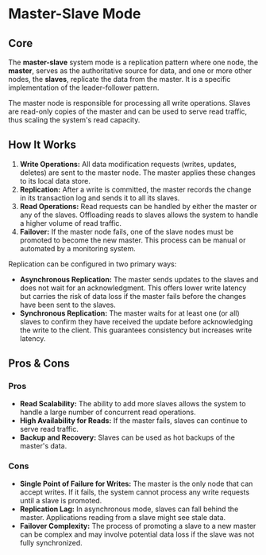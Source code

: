# Master-Slave Mode

## Core

The **master-slave** system mode is a replication pattern where one node, the **master**, serves as the authoritative source for data, and one or more other nodes, the **slaves**, replicate the data from the master. It is a specific implementation of the leader-follower pattern.

The master node is responsible for processing all write operations. Slaves are read-only copies of the master and can be used to serve read traffic, thus scaling the system's read capacity.

## How It Works

1.  **Write Operations:** All data modification requests (writes, updates, deletes) are sent to the master node. The master applies these changes to its local data store.
2.  **Replication:** After a write is committed, the master records the change in its transaction log and sends it to all its slaves.
3.  **Read Operations:** Read requests can be handled by either the master or any of the slaves. Offloading reads to slaves allows the system to handle a higher volume of read traffic.
4.  **Failover:** If the master node fails, one of the slave nodes must be promoted to become the new master. This process can be manual or automated by a monitoring system.

Replication can be configured in two primary ways:
-   **Asynchronous Replication:** The master sends updates to the slaves and does not wait for an acknowledgment. This offers lower write latency but carries the risk of data loss if the master fails before the changes have been sent to the slaves.
-   **Synchronous Replication:** The master waits for at least one (or all) slaves to confirm they have received the update before acknowledging the write to the client. This guarantees consistency but increases write latency.

## Pros & Cons

### Pros

-   **Read Scalability:** The ability to add more slaves allows the system to handle a large number of concurrent read operations.
-   **High Availability for Reads:** If the master fails, slaves can continue to serve read traffic.
-   **Backup and Recovery:** Slaves can be used as hot backups of the master's data.

### Cons

-   **Single Point of Failure for Writes:** The master is the only node that can accept writes. If it fails, the system cannot process any write requests until a slave is promoted.
-   **Replication Lag:** In asynchronous mode, slaves can fall behind the master. Applications reading from a slave might see stale data.
-   **Failover Complexity:** The process of promoting a slave to a new master can be complex and may involve potential data loss if the slave was not fully synchronized.
